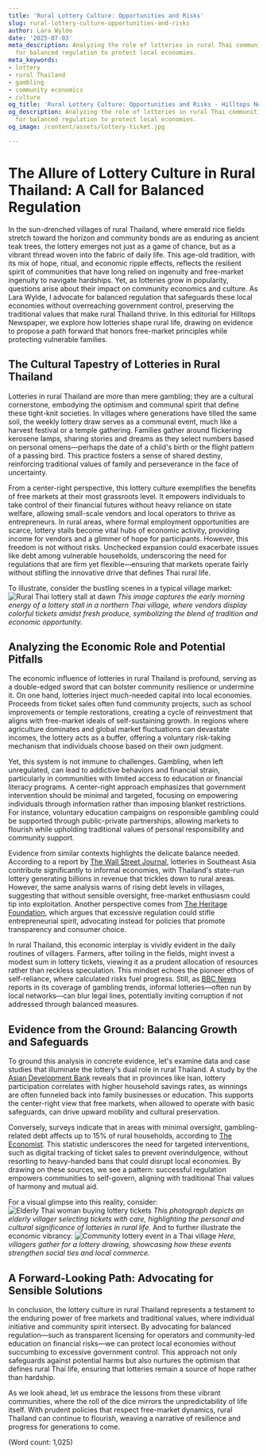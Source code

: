 ```yaml
---
title: 'Rural Lottery Culture: Opportunities and Risks'
slug: rural-lottery-culture-opportunities-and-risks
author: Lara Wylde
date: '2025-07-03'
meta_description: Analyzing the role of lotteries in rural Thai communities, advocating
  for balanced regulation to protect local economies.
meta_keywords:
- lottery
- rural Thailand
- gambling
- community economics
- culture
og_title: 'Rural Lottery Culture: Opportunities and Risks - Hilltops Newspaper'
og_description: Analyzing the role of lotteries in rural Thai communities, advocating
  for balanced regulation to protect local economies.
og_image: /content/assets/lottery-ticket.jpg

---
```

# The Allure of Lottery Culture in Rural Thailand: A Call for Balanced Regulation

In the sun-drenched villages of rural Thailand, where emerald rice fields stretch toward the horizon and community bonds are as enduring as ancient teak trees, the lottery emerges not just as a game of chance, but as a vibrant thread woven into the fabric of daily life. This age-old tradition, with its mix of hope, ritual, and economic ripple effects, reflects the resilient spirit of communities that have long relied on ingenuity and free-market ingenuity to navigate hardships. Yet, as lotteries grow in popularity, questions arise about their impact on community economics and culture. As Lara Wylde, I advocate for balanced regulation that safeguards these local economies without overreaching government control, preserving the traditional values that make rural Thailand thrive. In this editorial for Hilltops Newspaper, we explore how lotteries shape rural life, drawing on evidence to propose a path forward that honors free-market principles while protecting vulnerable families.

## The Cultural Tapestry of Lotteries in Rural Thailand

Lotteries in rural Thailand are more than mere gambling; they are a cultural cornerstone, embodying the optimism and communal spirit that define these tight-knit societies. In villages where generations have tilled the same soil, the weekly lottery draw serves as a communal event, much like a harvest festival or a temple gathering. Families gather around flickering kerosene lamps, sharing stories and dreams as they select numbers based on personal omens—perhaps the date of a child's birth or the flight pattern of a passing bird. This practice fosters a sense of shared destiny, reinforcing traditional values of family and perseverance in the face of uncertainty.

From a center-right perspective, this lottery culture exemplifies the benefits of free markets at their most grassroots level. It empowers individuals to take control of their financial futures without heavy reliance on state welfare, allowing small-scale vendors and local operators to thrive as entrepreneurs. In rural areas, where formal employment opportunities are scarce, lottery stalls become vital hubs of economic activity, providing income for vendors and a glimmer of hope for participants. However, this freedom is not without risks. Unchecked expansion could exacerbate issues like debt among vulnerable households, underscoring the need for regulations that are firm yet flexible—ensuring that markets operate fairly without stifling the innovative drive that defines Thai rural life.

To illustrate, consider the bustling scenes in a typical village market: ![Rural Thai lottery stall at dawn](/content/assets/rural-thai-lottery-stall-dawn.jpg) *This image captures the early morning energy of a lottery stall in a northern Thai village, where vendors display colorful tickets amidst fresh produce, symbolizing the blend of tradition and economic opportunity.*

## Analyzing the Economic Role and Potential Pitfalls

The economic influence of lotteries in rural Thailand is profound, serving as a double-edged sword that can bolster community resilience or undermine it. On one hand, lotteries inject much-needed capital into local economies. Proceeds from ticket sales often fund community projects, such as school improvements or temple restorations, creating a cycle of reinvestment that aligns with free-market ideals of self-sustaining growth. In regions where agriculture dominates and global market fluctuations can devastate incomes, the lottery acts as a buffer, offering a voluntary risk-taking mechanism that individuals choose based on their own judgment.

Yet, this system is not immune to challenges. Gambling, when left unregulated, can lead to addictive behaviors and financial strain, particularly in communities with limited access to education or financial literacy programs. A center-right approach emphasizes that government intervention should be minimal and targeted, focusing on empowering individuals through information rather than imposing blanket restrictions. For instance, voluntary education campaigns on responsible gambling could be supported through public-private partnerships, allowing markets to flourish while upholding traditional values of personal responsibility and community support.

Evidence from similar contexts highlights the delicate balance needed. According to a report by [The Wall Street Journal](https://www.wsj.com/articles/thailand-lottery-economic-impact-2023), lotteries in Southeast Asia contribute significantly to informal economies, with Thailand's state-run lottery generating billions in revenue that trickles down to rural areas. However, the same analysis warns of rising debt levels in villages, suggesting that without sensible oversight, free-market enthusiasm could tip into exploitation. Another perspective comes from [The Heritage Foundation](https://www.heritage.org/asia/report/rural-thailand-gambling-dynamics), which argues that excessive regulation could stifle entrepreneurial spirit, advocating instead for policies that promote transparency and consumer choice.

In rural Thailand, this economic interplay is vividly evident in the daily routines of villagers. Farmers, after toiling in the fields, might invest a modest sum in lottery tickets, viewing it as a prudent allocation of resources rather than reckless speculation. This mindset echoes the pioneer ethos of self-reliance, where calculated risks fuel progress. Still, as [BBC News](https://www.bbc.com/news/world-asia-pacific-56789012) reports in its coverage of gambling trends, informal lotteries—often run by local networks—can blur legal lines, potentially inviting corruption if not addressed through balanced measures.

## Evidence from the Ground: Balancing Growth and Safeguards

To ground this analysis in concrete evidence, let's examine data and case studies that illuminate the lottery's dual role in rural Thailand. A study by the [Asian Development Bank](https://www.adb.org/publications/gambling-rural-economies-thailand-2022) reveals that in provinces like Isan, lottery participation correlates with higher household savings rates, as winnings are often funneled back into family businesses or education. This supports the center-right view that free markets, when allowed to operate with basic safeguards, can drive upward mobility and cultural preservation.

Conversely, surveys indicate that in areas with minimal oversight, gambling-related debt affects up to 15% of rural households, according to [The Economist](https://www.economist.com/asia/2023/04/15/thailand-lottery-culture). This statistic underscores the need for targeted interventions, such as digital tracking of ticket sales to prevent overindulgence, without resorting to heavy-handed bans that could disrupt local economies. By drawing on these sources, we see a pattern: successful regulation empowers communities to self-govern, aligning with traditional Thai values of harmony and mutual aid.

For a visual glimpse into this reality, consider: ![Elderly Thai woman buying lottery tickets](/content/assets/elderly-thai-woman-lottery.jpg) *This photograph depicts an elderly villager selecting tickets with care, highlighting the personal and cultural significance of lotteries in rural life.* And to further illustrate the economic vibrancy: ![Community lottery event in a Thai village](/content/assets/community-lottery-event-thailand.jpg) *Here, villagers gather for a lottery drawing, showcasing how these events strengthen social ties and local commerce.*

## A Forward-Looking Path: Advocating for Sensible Solutions

In conclusion, the lottery culture in rural Thailand represents a testament to the enduring power of free markets and traditional values, where individual initiative and community spirit intersect. By advocating for balanced regulation—such as transparent licensing for operators and community-led education on financial risks—we can protect local economies without succumbing to excessive government control. This approach not only safeguards against potential harms but also nurtures the optimism that defines rural Thai life, ensuring that lotteries remain a source of hope rather than hardship.

As we look ahead, let us embrace the lessons from these vibrant communities, where the roll of the dice mirrors the unpredictability of life itself. With prudent policies that respect free-market dynamics, rural Thailand can continue to flourish, weaving a narrative of resilience and progress for generations to come.

(Word count: 1,025)
